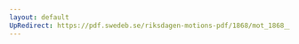 ```yaml
---
layout: default
UpRedirect: https://pdf.swedeb.se/riksdagen-motions-pdf/1868/mot_1868__fk__00025/mot_1868__fk__00025_001.pdf
---
```

